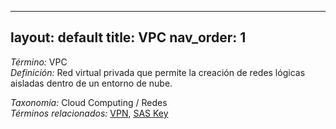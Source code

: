 
---
layout: default
title: VPC
nav_order: 1
---

*Término:* VPC  
*Definición:* Red virtual privada que permite la creación de redes lógicas aisladas dentro de un entorno de nube.

*Taxonomía:* Cloud Computing / Redes  
*Términos relacionados:* [VPN](https://maleniski.github.io/diccionario-angl-tec-mx/docs/alfabeticamente/V/vpn/), [SAS Key](https://maleniski.github.io/diccionario-angl-tec-mx/docs/alfabeticamente/S/sas-key/)
